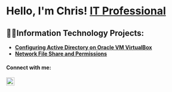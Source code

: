 <h1>Hello, I'm Chris! <a href="https://www.linkedin.com/in/christopher-tioukalov-200095253/">IT Professional</a></h1>
<h2>👨‍💻Information Technology Projects:</h2>



- <b><a href="https://github.com/tioukalov/Configuring-Active-Directory-on-VirtualBox">Configuring Active Directory on Oracle VM VirtualBox</a></b>
- <b><a href="https://github.com/tioukalov/Network-File-Share-and-Permissions/blob/main/README.md">Network File Share and Permissions</a></b>




<h4>Connect with me:</h4>

[<img align="left" alt="ChrisTioukalov | LinkedIn" width="22px" src="https://cdn.jsdelivr.net/npm/simple-icons@v3/icons/linkedin.svg" />][linkedin]

[linkedin]: https://www.linkedin.com/in/christopher-tioukalov-200095253/
